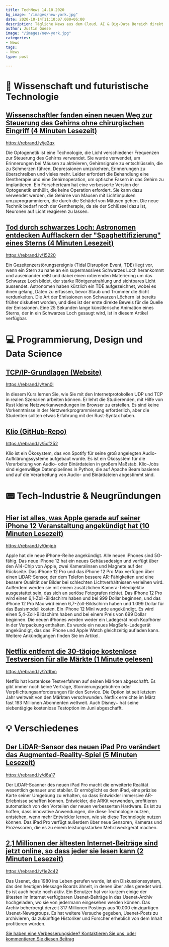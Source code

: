```yaml
---
title: TechNews 14.10.2020
bg_image: "/images/new-york.jpg"
date: 2020-10-14T11:10:07.000+06:00
description: Tägliche News aus dem Cloud, AI & Big-Data Bereich direkt in deine Inbox!
author: Justin Guese
image: "/images/new-york.jpg"
categories:
- News
tags:
- News
type: post

---
```

# 🔬 Wissenschaft und futuristische Technologie

## [Wissenschaftler fanden einen neuen Weg zur Steuerung des Gehirns ohne chirurgischen Eingriff (4 Minuten Lesezeit)](//rebrand.ly/je2qx)


https://rebrand.ly/je2qx

Die Optogenetik ist eine Technologie, die Licht verschiedener Frequenzen zur Steuerung des Gehirns verwendet. Sie wurde verwendet, um Erinnerungen bei Mäusen zu aktivieren, Gehirnsignale zu entschlüsseln, die zu Schmerzen führen, Depressionen umzukehren, Erinnerungen zu überschreiben und vieles mehr. Leider erfordert die Behandlung eine Gentherapie und eine Gehirnoperation, um optische Fasern in das Gehirn zu implantieren. Ein Forscherteam hat eine verbesserte Version der Optogenetik enthüllt, die keine Operation erfordert. Sie kann dazu verwendet werden, die Gehirne von Mäusen mit Lichtimpulsen umzuprogrammieren, die durch die Schädel von Mäusen gehen. Die neue Technik bedarf noch der Gentherapie, da sie der Schlüssel dazu ist, Neuronen auf Licht reagieren zu lassen.


## [Tod durch schwarzes Loch: Astronomen entdecken Aufflackern der "Spaghettifizierung" eines Sterns (4 Minuten Lesezeit)](//rebrand.ly/15220)

https://rebrand.ly/15220

Ein Gezeitenzerstörungsereignis (Tidal Disruption Event, TDE) liegt vor, wenn ein Stern zu nahe an ein supermassives Schwarzes Loch herankommt und auseinander reißt und dabei einen rotierenden Materiering um das Schwarze Loch bildet, der starke Röntgenstrahlung und sichtbares Licht aussendet. Astronomen haben kürzlich ein TDE aufgezeichnet, wobei es ihnen gelang, Daten zu erfassen, bevor Staub und Trümmer die Sicht verdunkelten. Die Art der Emissionen von Schwarzen Löchern ist bereits früher diskutiert worden, und dies ist der erste direkte Beweis für die Quelle der Emissionen. Eine 25 Sekunden lange künstlerische Animation eines Sterns, der in ein Schwarzes Loch gesaugt wird, ist in diesem Artikel verfügbar.

# 💻 Programmierung, Design und Data Science


## [TCP/IP-Grundlagen (Website)](//rebrand.ly/ten0l)

https://rebrand.ly/ten0l

In diesem Kurs lernen Sie, wie Sie mit den Internetprotokollen UDP und TCP in realen Szenarien arbeiten können. Er lehrt die Studierenden, mit Hilfe von Rust kleine Netzwerkanwendungen im Browser zu erstellen. Es sind keine Vorkenntnisse in der Netzwerkprogrammierung erforderlich, aber die Studenten sollten etwas Erfahrung mit der Rust-Syntax haben.

## [Klio (GitHub-Repo)](//rebrand.ly/5cf252)

https://rebrand.ly/5cf252

Klio ist ein Ökosystem, das von Spotify für seine groß angelegten Audio-Aufklärungssysteme aufgebaut wurde. Es ist ein Ökosystem für die Verarbeitung von Audio- oder Binärdateien in großem Maßstab. Klio-Jobs sind eigenwillige Datenpipelines in Python, die auf Apache Beam basieren und auf die Verarbeitung von Audio- und Binärdateien abgestimmt sind.


# 📟 Tech-Industrie & Neugründungen


## [Hier ist alles, was Apple gerade auf seiner iPhone 12 Veranstaltung angekündigt hat (10 Minuten Lesezeit)](//rebrand.ly/0mjpb)

https://rebrand.ly/0mjpb

Apple hat die neue iPhone-Reihe angekündigt. Alle neuen iPhones sind 5G-fähig. Das neue iPhone 12 hat ein neues Gehäusedesign und verfügt über den A14-Chip von Apple, zwei Kameralinsen und Magnete auf der Rückseite. Das iPhone 12 Pro und das iPhone 12 Pro Max verfügen über einen LiDAR-Sensor, der dem Telefon bessere AR-Fähigkeiten und eine bessere Qualität der Bilder bei schlechten Lichtverhältnissen verleihen wird. Außerdem werden sie mit einem zusätzlichen Kamera-Teleobjektiv ausgestattet sein, das sich an seriöse Fotografen richtet. Das iPhone 12 Pro wird einen 6,1-Zoll-Bildschirm haben und bei 999 Dollar beginnen, und das iPhone 12 Pro Max wird einen 6,7-Zoll-Bildschirm haben und 1.099 Dollar für das Basismodell kosten. Ein iPhone 12 Mini wurde angekündigt. Es wird einen 5,4-Zoll-Bildschirm haben und bei einem Preis von 699 Dollar beginnen. Die neuen iPhones werden weder ein Ladegerät noch Kopfhörer in der Verpackung enthalten. Es wurde ein neues MagSafe-Ladegerät angekündigt, das das iPhone und Apple Watch gleichzeitig aufladen kann. Weitere Ankündigungen finden Sie im Artikel.

## [Netflix entfernt die 30-tägige kostenlose Testversion für alle Märkte (1 Minute gelesen)](//rebrand.ly/2p1bm)

https://rebrand.ly/2p1bm

Netflix hat kostenlose Testverfahren auf seinen Märkten abgeschafft. Es gibt immer noch keine Verträge, Stornierungsgebühren oder Verpflichtungsanforderungen für den Service. Die Option ist seit letztem Jahr weltweit von den Märkten verschwunden. Netflix erreichte im März fast 193 Millionen Abonnenten weltweit. Auch Disney+ hat seine siebentägige kostenlose Testoption im Juni abgeschafft.


# 💡 Verschiedenes

## [Der LiDAR-Sensor des neuen iPad Pro verändert das Augmented-Reality-Spiel (5 Minuten Lesezeit)](//rebrand.ly/d6a17)

https://rebrand.ly/d6a17

Der LiDAR-Scanner des neuen iPad Pro macht die erweiterte Realität wesentlich genauer und stabiler. Er ermöglicht es dem iPad, eine präzise Karte seiner Umgebung zu erhalten, so dass Entwickler immersive AR-Erlebnisse schaffen können. Entwickler, die ARKit verwenden, profitieren automatisch von den Vorteilen der neuen verbesserten Hardware. Es ist zu hoffen, dass innovative Anwendungen, die diese Technologie nutzen, entstehen, wenn mehr Entwickler lernen, wie sie diese Technologie nutzen können. Das iPad Pro verfügt außerdem über neue Sensoren, Kameras und Prozessoren, die es zu einem leistungsstarken Mehrzweckgerät machen.

## [2,1 Millionen der ältesten Internet-Beiträge sind jetzt online, so dass jeder sie lesen kann (2 Minuten Lesezeit)](//rebrand.ly/1e2c42)

https://rebrand.ly/1e2c42

Das Usenet, das 1980 ins Leben gerufen wurde, ist ein Diskussionssystem, das den heutigen Message Boards ähnelt, in denen über alles geredet wird. Es ist auch heute noch aktiv. Ein Benutzer hat vor kurzem einige der ältesten im Internet verfügbaren Usenet-Beiträge in das Usenet-Archiv hochgeladen, wo sie von jedermann eingesehen werden können. Das Archiv beherbergt derzeit 317 Millionen Postings aus 10.000 einzigartigen Usenet-Newsgroups. Es hat weitere Versuche gegeben, Usenet-Posts zu archivieren, da zukünftige Historiker und Forscher erheblich von dem Inhalt profitieren würden.






[Sie haben eine Verbesserungsidee? Kontaktieren Sie uns, oder kommentieren Sie diesen Beitrag](//www.datafortress.cloud/de/contact/)
